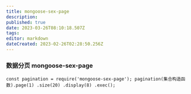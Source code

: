 ```yaml
---
title: mongoose-sex-page
description: 
published: true
date: 2023-03-26T08:10:18.507Z
tags: 
editor: markdown
dateCreated: 2023-02-26T02:28:50.256Z
---
```


### 数据分页 mongoose-sex-page

`const pagination = require('mongoose-sex-page'); pagination(集合构造函数).page(1) .size(20) .display(8) .exec();`